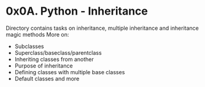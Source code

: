 # 0x0A. Python - Inheritance
Directory contains tasks on inheritance, multiple inheritance and inheritance magic methods
More on:
* Subclasses
* Superclass/baseclass/parentclass
* Inheriting classes from another
* Purpose of inheritance
* Defining classes with multiple base classes
* Default classes and more
